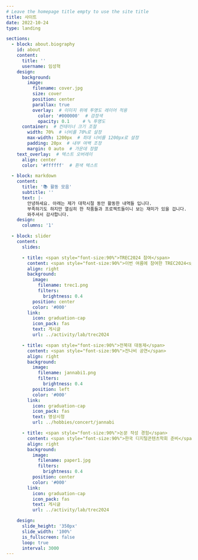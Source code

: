 ```yaml
---
# Leave the homepage title empty to use the site title
title: 사이트
date: 2022-10-24
type: landing

sections:
  - block: about.biography
    id: about
    content:
      title: ''
      username: 임성혁
    design:
      background:
        image:
          filename: cover.jpg
          size: cover
          position: center
          parallax: true
          overlay:  # 이미지 위에 투명도 레이어 적용
            color: '#000000'  # 검정색
            opacity: 0.1     # % 투명도
      container:  # 컨테이너 크기 조절
        width: 70%  # 너비를 70%로 설정
        max-width: 1200px  # 최대 너비를 1200px로 설정
        padding: 20px  # 내부 여백 조정
        margin: 0 auto  # 가운데 정렬
    text_overlay:  # 텍스트 오버레이
      align: center
      color: '#ffffff'  # 흰색 텍스트

  - block: markdown
    content:
      title: '📚 활동 모음'
      subtitle: ''
      text: |-
        안녕하세요. 아래는 제가 대학시절 동안 활동한 내역들 입니다.
        부족하기도 하지만 열심히 한 작품들과 프로젝트들이니 보는 재미가 있을 겁니다.
        와주셔서 감사합니다.
    design:
      columns: '1'

  - block: slider
    content:
      slides:

      - title: <span style="font-size:90%">TREC2024 참여</span>
        content: <span style="font-size:90%">이번 여름에 참여한 TREC2024<span style="font-size:90%">
        align: right
        background:
          image:
            filename: trec1.png
            filters:
              brightness: 0.4
          position: center
          color: '#000'
        link:
          icon: graduation-cap
          icon_pack: fas
          text: 게시글
          url: ../activity/lab/trec2024

      - title: <span style="font-size:90%">전북대 대동제</span>
        content: <span style="font-size:90%">잔나비 공연</span>
        align: right
        background:
          image:
            filename: jannabi1.png
            filters:
              brightness: 0.4
          position: left
          color: '#000'
        link:
          icon: graduation-cap
          icon_pack: fas
          text: 영상시청
          url: ../hobbies/concert/jannabi

      - title: <span style="font-size:90%">논문 작성 경험</span>
        content: <span style="font-size:90%">한국 디지털콘텐츠학회 준비</span>
        align: right
        background:
          image:
            filename: paper1.jpg
            filters:
              brightness: 0.4
          position: center
          color: '#000'
        link:
          icon: graduation-cap
          icon_pack: fas
          text: 게시글
          url: ../activity/lab/trec2024

    design:
      slide_height: '350px'
      slide_width: '100%'
      is_fullscreen: false
      loop: true
      interval: 3000
---
```

